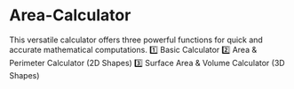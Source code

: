 # Area-Calculator
This versatile calculator offers three powerful functions for quick and accurate mathematical computations. 
1️⃣ Basic Calculator
2️⃣ Area & Perimeter Calculator (2D Shapes)
3️⃣ Surface Area & Volume Calculator (3D Shapes)
